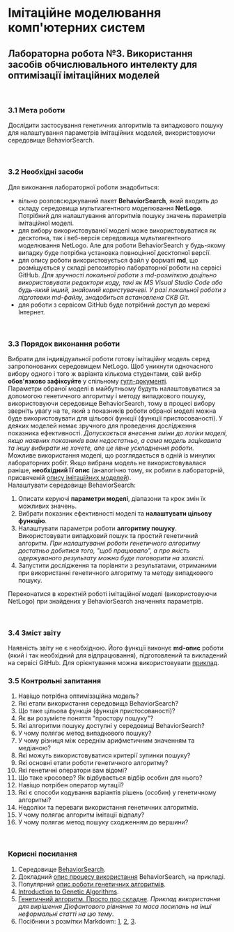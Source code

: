 # Імітаційне моделювання комп'ютерних систем
## Лабораторна робота №3. Використання засобів обчислювального интелекту для оптимізації імітаційних моделей

<br>

### 3.1 Мета роботи
Дослідити застосування генетичних алгоритмів та випадкового пошуку для налаштування параметрів імітаційних моделей, використовуючи середовище BehaviorSearch.

<br>

### 3.2 Необхідні засоби
Для виконання лабораторної роботи знадобиться:
- вільно розповсюджуваний пакет **BehaviorSearch**, який входить до складу середовища мультиагентного моделювання **NetLogo**. Потрібний для налаштування алгоритмів пошуку значень параметрів імітаційної моделі.
- для вибору використовуваної моделі може використовуватися як десктопна, так і веб-версія середовища мультиагентного моделювання NetLogo. Але для роботи BehaviorSearch у будь-якому випадку буде потрібна установка повноцінної десктопної версії.
- для опису роботи використовується файл у форматі **md**, що розміщується у складі репозиторію лабораторної роботи на сервісі GitHub. *Для зручності локальної роботи з md-розміткою доцільно використовувати редактори коду, такі як MS Visual Studio Code або будь-який інший, знайомий користувачеві. У разі локальної роботи з підготовки md-файлу, знадобиться встановлена СКВ Git.*
- для роботи з сервісом GitHub буде потрібний доступ до мережі Інтернет.

<br>

### 3.3 Порядок виконання роботи
Вибрати для індивідуальної роботи готову імітаційну модель серед запропонованих середовищем NetLogo. Щоб уникнути одночасного вибору одного і того ж варіанта кількома студентами, свій вибір **обов'язково зафіксуйте** у спільному [гугл-документі](https://docs.google.com/spreadsheets/d/1qpwpdv9j_9LmdFnWsEiEt_Qec-cPVk6LviXC2GWig-Y/edit).  
Параметри обраної моделі в майбутньому будуть налаштовуватися за допомогою генетичного алгоритму і методу випадкового пошуку, використовуючи середовище BehaviorSearch, тому в процесі вибору зверніть увагу на те, який з показників роботи обраної моделі можна буде використовувати для цільової функції (функції пристосованості). У деяких моделей немає зручного для проведення дослідження показника ефективності. *Допускається внесення зміни до логіки моделі, якщо наявних показників вам недостатньо, а сама модель зацікавила та іншу вибирати не хочете, але це явне ускладнення роботи.*  
Можливе використання моделі, що розглядається в одній із минулих лабораторних робіт. Якщо вибрана модель не використовувалася раніше, **необхідний її опис** (аналогічно тому, як робили в лабораторній, присвяченій [опису імітаційних моделей](..\Simulation_Lab1_ua\tutorial.md)).  
Налаштувати середовище BehaviorSearch:
1. Описати керуючі **параметри моделі**, діапазони та крок змін їх можливих значень.
2. Вибрати показник ефективності моделі та **налаштувати цільову функцію**. 
3. Налаштувати параметри роботи **алгоритму пошуку**. Використовувати випадковий пошук та простий генетичний алгоритм. *При налаштуванні роботи генетичного алгоритму достатньо добитися того, "щоб працювало", а про якість одержуваного результату можна буде поговорити на захисті.*
4. Запустити дослідження та порівняти з результатами, отриманими при використанні генетичного алгоритму та методу випадкового пошуку.  

Переконатися в коректній роботі імітаційної моделі (використовуючи NetLogo) при знайдених у BehaviorSearch значеннях параметрів.

<br>

### 3.4 Зміст звіту
Наявність звіту не є необхідною. Його функції виконує **md-опис** роботи (який і так необхідний для відпрацювання), підготовлений та викладений на сервісі GitHub. Для орієнтування можна використовувати [приклад](example.md).
<br>

### 3.5 Контрольні запитання
1. Навіщо потрібна оптимізаційна модель?
1. Які етапи використання середовища BehaviorSearch?
1. Що таке цільова функція (функція пристосованості)?
1. Як ви розумієте поняття "простору пошуку"?
1. Які алгоритми пошуку доступні у середовищі BehaviorSearch?
1. У чому полягає метод випадкового пошуку?
1. У чому різниця між середнім арифметичним значенням та медіаною?
1. Які можуть використовуватися критерії зупинки пошуку?
2. Які основні етапи роботи генетичного алгоритму?
2. Які генетичні оператори вам відомі?
2. Що таке кросовер? Як відбувається відбір особин для нього?
2. Навіщо потрібен оператор мутації?
2. Які є способи кодування варіантів рішень (особин) у генетичному алгоритмі?
2. Недоліки та переваги використання генетичних алгоритмів.
2. У чому полягає алгоритм імітації відпалу?
2. У чому полягає метод пошуку сходженням до вершини?

<br>

### Корисні посилання
1. Середовище [BehaviorSearch](http://www.behaviorsearch.org/).
1. Докладний [опис процесу використання](https://www.behaviorsearch.org/documentation/tutorial.html) BehaviorSearch, на прикладі.
1. Популярний [опис роботи генетичних алгоритмів](http://algolist.ru/ai/ga/).
1. [Introduction to Genetic Algorithms](https://towardsdatascience.com/introduction-to-genetic-algorithms-including-example-code-e396e98d8bf3).
1. [Генетичний алгоритм. Просто про складне](https://habr.com/ru/post/128704/). *Приклад використання для вирішення Діофантового рівняння та маса посилань на інші неформальні статті на цю тему*.
1. Посібники з розмітки Markdown: [1](https://gist.github.com/Jekins/2bf2d0638163f1294637), [2](https://github.com/adam-p/markdown-here/wiki/Markdown-Cheatsheet), [3](https://www.markdownguide.org/basic-syntax/).
<!-- 
Если не пугает углубление в науку (оно для лабы не является необходимым, базовых источников и рассказанного на лекциях хватит), есть хорошие статьи про использование методов поиска, указанные в самом проекте BehaviorSearch, по ссылке http://www.behaviorsearch.org/papers.html
-->
